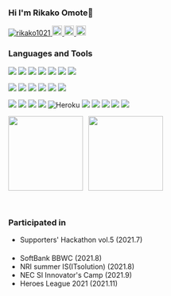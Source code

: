 ### Hi I'm Rikako Omote🦖

<p align="left"> 
  <a href="https://github.com/rikako1021/rikako1021/">
    <img src="https://komarev.com/ghpvc/?username=rikako1021" alt="rikako1021" />
  </a>
  <a href="/">
    <img height="20" src="https://img.shields.io/twitter/follow/C3Vo3?label=Twitter&logo=twitter&style=flat" />
  </a>
  <a href="http://qiita.com/rikako1021">
    <img height="20" src="https://qiita-badge.apiapi.app/s/rikako1021/posts.svg" />
  </a>
  <//qiita.com/rikako1021">
    <img height="20" src="https://qiita-badge.apiapi.app/s/sugar/contributions.svg" />
  </a>
</p>


<h3 align="left">Languages and Tools</h3>
<p> <!-- <img src="https://img.shields.io/badge/-HTML5-E34F26?style=flat-square&logo=html5&logoColor=white"> 
    <img src="https://img.shields.io/badge/-CSS3-1572B6.svg?logo=css3&style=flat-square">  -->
    <img src="https://img.shields.io/badge/-Javascript-F7DF1E.svg?logo=javascript&style=flat-square&logoColor=white">
    <img src="https://img.shields.io/badge/-Nodejs-43853d?style=flat-square&logo=Node.js&logoColor=white">
          <img src="https://img.shields.io/badge/-NPM-CB3837?style=flat-square&logo=npm&logoColor=white">
            <img src="https://img.shields.io/badge/-Yarn-2C8EBB.svg?logo=yarn&style=flat-square&logoColor=white">
            <img src="https://img.shields.io/badge/-Vue.js-4FC08D.svg?logo=vue.js&style=flat-square&logoColor=white">
              <img src="https://img.shields.io/badge/-Nuxt.js-00C58E.svg?logo=nuxt.js&style=flat-square&logoColor=white">
                <img src="https://img.shields.io/badge/-React-61DAFB.svg?logo=react&style=flat-square&logoColor=white">
 </p>
 <p>
    <img src="https://img.shields.io/badge/-Go-76E1FE.svg?logo=go&style=flat-square&logoColor=white">
<img src="https://img.shields.io/badge/-PHP-777BB4.svg?logo=php&style=flat-square&logoColor=white">
  <img src="https://img.shields.io/badge/-Laravel-E74430.svg?logo=laravel&style=flat-square&logoColor=white">
<!-- <img src="https://img.shields.io/badge/-Jupyter-F37626.svg?logo=jupyter&style=flat-square&logoColor=white"> -->
<img src="https://img.shields.io/badge/-Python-3776AB.svg?logo=python&style=flat-square&logoColor=white">
    <img src="https://img.shields.io/badge/-R-276DC3.svg?logo=r&style=flat-square">
   <img src="https://img.shields.io/badge/-Markdown-000000.svg?logo=markdown&style=flat-square">
  </p>
  <p>
  <img src="https://img.shields.io/badge/-Git-F05032?style=flat-square&logo=git&logoColor=white" />
    <img src="https://img.shields.io/badge/-Github-181717.svg?logo=github&style=flat-square">
      <img src="https://img.shields.io/badge/-Mysql-4479A1.svg?logo=mysql&style=flat-square&logoColor=white">
        <img src="https://img.shields.io/badge/-Firebase-FFCA28.svg?logo=firebase&style=flat-square&logoColor=white">
                <img alt="Heroku" src="https://img.shields.io/badge/-Heroku-430098?style=flat-square&logo=heroku&logoColor=white" />
<!--                   <img src="https://img.shields.io/badge/-Eclipse-2C2255.svg?logo=eclipseide&style=flat-square"> -->
<img src="https://img.shields.io/badge/-Figma-F24E1E.svg?logo=figma&style=flat-square&logoColor=white">
<img src="https://img.shields.io/badge/-Google%20Cloud-4285F4.svg?logo=google-cloud&style=flat-square&logoColor=white">
<img src="https://img.shields.io/badge/-Android%20Studio-A4C639.svg?logo=android&style=flat-square&logoColor=white">
<img src="https://img.shields.io/badge/-Adobe%20XD-FF2BC2.svg?logo=adobe-xd&style=flat-square&logoColor=white">
<img src="https://img.shields.io/badge/-Adobe%20illustrator-FF7C00.svg?logo=adobe-illustrator&style=flat-square&logoColor=white">
  </p>
  
<p>&nbsp;
  <img height="150" align="left" src="https://github-readme-stats.vercel.app/api/top-langs/?username=rikako1021&layout=compact&theme=react"　>
<img height="150" align="center" src="https://github-readme-stats.vercel.app/api?username=rikako1021&show_icons=true&theme=react&locale=en&count_private=true&hide=contribs&include_all_commits=true">
  </p>

  <br>
    
<h3 align="left">Participated in</h3>
  <ul>
    <li>Supporters' Hackathon vol.5 (2021.7)</li>
 　  <li>SoftBank BBWC (2021.8) </li>
  <li>NRI summer IS(ITsolution) (2021.8)</li>
 <!--   <li>MUFG summer IS(IT) (2021.8)</li> -->
    <li>NEC SI Innovator's Camp (2021.9)</li>
<li>Heroes League 2021 (2021.11)</li>
<br>
